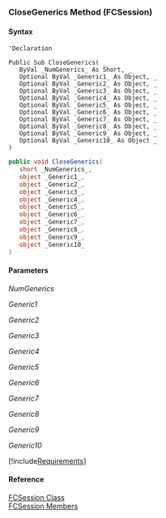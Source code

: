 ﻿### CloseGenerics Method (FCSession)

#### Syntax

```vbnet
'Declaration

Public Sub CloseGenerics( _
   ByVal _NumGenerics_ As Short, _
   Optional ByVal _Generic1_ As Object, _
   Optional ByVal _Generic2_ As Object, _
   Optional ByVal _Generic3_ As Object, _
   Optional ByVal _Generic4_ As Object, _
   Optional ByVal _Generic5_ As Object, _
   Optional ByVal _Generic6_ As Object, _
   Optional ByVal _Generic7_ As Object, _
   Optional ByVal _Generic8_ As Object, _
   Optional ByVal _Generic9_ As Object, _
   Optional ByVal _Generic10_ As Object _
) 
```

```csharp
public void CloseGenerics( 
   short _NumGenerics_,
   object _Generic1_,
   object _Generic2_,
   object _Generic3_,
   object _Generic4_,
   object _Generic5_,
   object _Generic6_,
   object _Generic7_,
   object _Generic8_,
   object _Generic9_,
   object _Generic10_
)
```

#### Parameters

_NumGenerics_

_Generic1_

_Generic2_

_Generic3_

_Generic4_

_Generic5_

_Generic6_

_Generic7_

_Generic8_

_Generic9_

_Generic10_

[!include[Requirements](../partials/requirements.md)]

#### Reference

[FCSession Class](FChoice.Foundation.Clarify.Compatibility~FChoice.Foundation.Clarify.Compatibility.FCSession.md)  
[FCSession Members](FChoice.Foundation.Clarify.Compatibility~FChoice.Foundation.Clarify.Compatibility.FCSession_members.md)